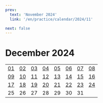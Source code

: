 ```yaml
---
prev:
  text: 'November 2024'
  link: '/en/practice/calendar/2024/11'

next: false
---
```


# December 2024

<table class="calendar">
	<tr>
		<td><a href=/en/practice/prob/2024/12/01>01</a><br><Badge type="danger" text="Bid"/></td>
		<td><a href=/en/practice/prob/2024/12/02>02</a><br><Badge type="warning" text="Play"/></td>
		<td><a href=/en/practice/prob/2024/12/03>03</a><br><Badge type="tip" text="Def"/></td>
		<td><a href=/en/practice/prob/2024/12/04>04</a><br><Badge type="danger" text="Bid"/></td>
		<td><a href=/en/practice/prob/2024/12/05>05</a><br><Badge type="warning" text="Play"/></td>
		<td><a href=/en/practice/prob/2024/12/06>06</a><br><Badge type="warning" text="Play"/></td>
		<td><a href=/en/practice/prob/2024/12/07>07</a><br><Badge type="warning" text="Play"/></td>
		<td><a href=/en/practice/prob/2024/12/08>08</a><br><Badge type="danger" text="Bid"/></td>
	</tr>
	<tr>
		<td><a href=/en/practice/prob/2024/12/09>09</a><br><Badge type="warning" text="Play"/></td>
		<td><a href=/en/practice/prob/2024/12/10>10</a><br><Badge type="tip" text="Def"/></td>
		<td><a href=/en/practice/prob/2024/12/11>11</a><br><Badge type="danger" text="Bid"/></td>
		<td><a href=/en/practice/prob/2024/12/12>12</a><br><Badge type="warning" text="Play"/></td>
		<td><a href=/en/practice/prob/2024/12/13>13</a><br><Badge type="warning" text="Play"/></td>
		<td><a href=/en/practice/prob/2024/12/14>14</a><br><Badge type="warning" text="Play"/></td>
		<td><a href=/en/practice/prob/2024/12/15>15</a><br><Badge type="danger" text="Bid"/></td>
		<td><a href=/en/practice/prob/2024/12/16>16</a><br><Badge type="warning" text="Play"/></td>
	</tr>
	<tr>
		<td><a href=/en/practice/prob/2024/12/17>17</a><br><Badge type="tip" text="Def"/></td>
		<td><a href=/en/practice/prob/2024/12/18>18</a><br><Badge type="danger" text="Bid"/></td>
		<td><a href=/en/practice/prob/2024/12/19>19</a><br><Badge type="warning" text="Play"/></td>
		<td><a href=/en/practice/prob/2024/12/20>20</a><br><Badge type="tip" text="Def"/></td>
		<td><a href=/en/practice/prob/2024/12/21>21</a><br><Badge type="warning" text="Play"/></td>
		<td><a href=/en/practice/prob/2024/12/22>22</a><br><Badge type="danger" text="Bid"/></td>
		<td><a href=/en/practice/prob/2024/12/23>23</a><br><Badge type="warning" text="Play"/></td>
		<td><a href=/en/practice/prob/2024/12/24>24</a><br><Badge type="tip" text="Def"/></td>
	</tr>
    <tr>
        <td>25</td>
		<td>26</td>
		<td>27</td>
		<td>28</td>
		<td>29</td>
		<td>30</td>
		<td>31</td>
		<td></td>
	</tr>
</table>

[<Badge type="tip" text="Learning ->"/>](/en/learning/calendar/2024/12) <Badge type="info" text="Practice &uarr;"/>